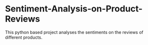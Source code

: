 # Sentiment-Analysis-on-Product-Reviews

This python based project analyses the sentiments on the reviews of different products.
